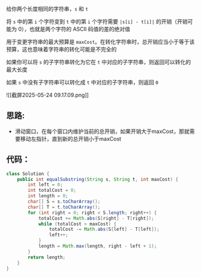 
给你两个长度相同的字符串，`s` 和 `t`

将 `s` 中的第 `i` 个字符变到 `t` 中的第 `i` 个字符需要 `|s[i] - t[i]|` 的开销（开销可能为 0），也就是两个字符的 ASCII 码值的差的绝对值

用于变更字符串的最大预算是 `maxCost`。在转化字符串时，总开销应当小于等于该预算，这也意味着字符串的转化可能是不完全的

如果你可以将 `s` 的子字符串转化为它在 `t` 中对应的子字符串，则返回可以转化的最大长度

如果 `s` 中没有子字符串可以转化成 `t` 中对应的子字符串，则返回 `0`

![[截屏2025-05-24 09.17.09.png]]
## 思路:

- 滑动窗口，在每个窗口内维护当前的总开销，如果开销大于maxCost，那就需要移动左指针，直到新的总开销小于maxCost

## 代码：

```java
class Solution {
    public int equalSubstring(String s, String t, int maxCost) {
        int left = 0;
        int totalCost = 0;
        int length = 0;
        char[] S = s.toCharArray();
        char[] T = t.toCharArray();
        for (int right = 0; right < S.length; right++) {
            totalCost += Math.abs(S[right] - T[right]);
            while (totalCost > maxCost) {
                totalCost -= Math.abs(S[left] - T[left]);
                left++;
            }
            length = Math.max(length, right - left + 1);
        }
        return length;
    }
}
```
